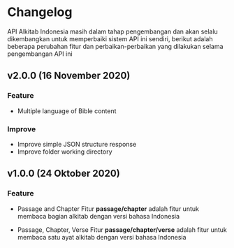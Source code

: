 # Changelog

API Alkitab Indonesia masih dalam tahap pengembangan dan akan selalu dikembangkan untuk memperbaiki sistem API ini sendiri, berikut adalah beberapa perubahan fitur dan perbaikan-perbaikan yang dilakukan selama pengembangan API ini

## v2.0.0 (16 November 2020)

### Feature

- Multiple language of Bible content

### Improve

- Improve simple JSON structure response
- Improve folder working directory

## v1.0.0 (24 Oktober 2020)

### Feature

- Passage and Chapter
Fitur **passage/chapter** adalah fitur untuk membaca bagian alkitab dengan versi bahasa Indonesia

- Passage, Chapter, Verse
Fitur **passage/chapter/verse** adalah fitur untuk membaca satu ayat alkitab dengan versi bahasa Indonesia
